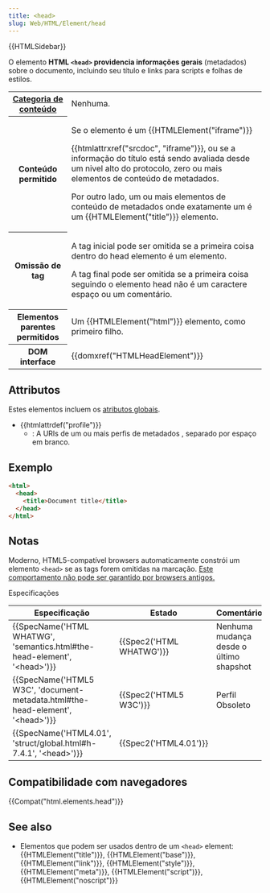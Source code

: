 ```yaml
---
title: <head>
slug: Web/HTML/Element/head
---
```


{{HTMLSidebar}}

O elemento **HTML `<head>` providencia informações gerais** (metadados) sobre o documento, incluindo seu título e links para scripts e folhas de estilos.

<table class="properties">
  <tbody>
    <tr>
      <th>
        <a href="/pt-BR/docs/Web/HTML/Content_categories"
          >Categoria de conteúdo</a
        >
      </th>
      <td>Nenhuma.</td>
    </tr>
    <tr>
      <th>Conteúdo permitido</th>
      <td>
        <p>Se o elemento é um {{HTMLElement("iframe")}}</p>
        <p>
          {{htmlattrxref("srcdoc", "iframe")}}, ou se a informação
          do título está sendo avaliada desde um nivel alto do protocolo, zero
          ou mais elementos de conteúdo de metadados.
        </p>
        <p>
          Por outro lado, um ou mais elementos de conteúdo de metadados onde
          exatamente um é um {{HTMLElement("title")}} elemento.
        </p>
      </td>
    </tr>
    <tr>
      <th>Omissão de tag</th>
      <td>
        <p>
          A tag inicial pode ser omitida se a primeira coisa dentro do head
          elemento é um elemento.
        </p>
        <p>
          A tag final pode ser omitida se a primeira coisa seguindo o elemento
          head não é um caractere espaço ou um comentário.
        </p>
      </td>
    </tr>
    <tr>
      <th>Elementos parentes permitidos</th>
      <td>
        Um {{HTMLElement("html")}} elemento, como primeiro filho.
      </td>
    </tr>
    <tr>
      <th>DOM interface</th>
      <td>{{domxref("HTMLHeadElement")}}</td>
    </tr>
  </tbody>
</table>

## Attributos

Estes elementos incluem os [atributos globais](/pt-BR/docs/Web/HTML/Global_attributes).

- {{htmlattrdef("profile")}}
  - : A URIs de um ou mais perfis de metadados , separado por espaço em branco.

## Exemplo

```html
<html>
  <head>
    <title>Document title</title>
  </head>
</html>
```

## Notas

Moderno, HTML5-compatível browsers automaticamente constrói um elemento `<head>` se as tags forem omitidas na marcação. [Este comportamento não pode ser garantido por browsers antigos.](http://www.stevesouders.com/blog/2010/05/12/autohead-my-first-browserscope-user-test/)

Especificações

| Especificação                                                                                                    | Estado                           | Comentário                              |
| ---------------------------------------------------------------------------------------------------------------- | -------------------------------- | --------------------------------------- |
| {{SpecName('HTML WHATWG', 'semantics.html#the-head-element', '&lt;head&gt;')}}         | {{Spec2('HTML WHATWG')}} | Nenhuma mudança desde o último shapshot |
| {{SpecName('HTML5 W3C', 'document-metadata.html#the-head-element', '&lt;head&gt;')}} | {{Spec2('HTML5 W3C')}}     | Perfil Obsoleto                         |
| {{SpecName('HTML4.01', 'struct/global.html#h-7.4.1', '&lt;head&gt;')}}                     | {{Spec2('HTML4.01')}}     |                                         |

## Compatibilidade com navegadores

{{Compat("html.elements.head")}}

## See also

- Elementos que podem ser usados dentro de um `<head>` element: {{HTMLElement("title")}}, {{HTMLElement("base")}}, {{HTMLElement("link")}}, {{HTMLElement("style")}}, {{HTMLElement("meta")}}, {{HTMLElement("script")}}, {{HTMLElement("noscript")}}
